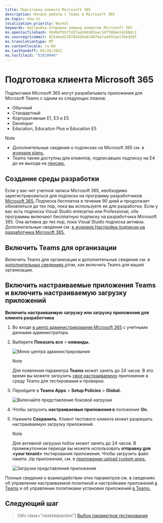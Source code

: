 ```yaml
---
title: Подготовка клиента Microsoft 365
description: Начало работы с Teams в Microsoft 365
ms.topic: how-to
localization_priority: Normal
keywords: Настройка отправки команд клиентов Microsoft 365
ms.openlocfilehash: 45d6dfb57fd2faa5bb303aac1dff86be142d0dc2
ms.sourcegitcommit: 825abed2f8784d2bab7407ba7a4455ae17bbd28f
ms.translationtype: MT
ms.contentlocale: ru-RU
ms.lasthandoff: 04/26/2021
ms.locfileid: "52019946"
---
```

# <a name="prepare-your-microsoft-365-tenant"></a>Подготовка клиента Microsoft 365

Подписчики Microsoft 365 могут разрабатывать приложения для Microsoft Teams с одним из следующих планов:

* Обычный
* Стандартный
* Корпоративные E1, E3 и E5
* Developer
* Education, Education Plus и Education E5

> [!NOTE]
> * Дополнительные сведения о подписках на Microsoft 365 см. в [журнале plans.](https://products.office.com/business/compare-more-office-365-for-business-plans)
> * Teams также доступны для клиентов, подписавших подписку на E4 до ее выхода на [пенсию.](https://support.office.com//article/important-information-for-office-365-enterprise-e4-customers-f9572348-43a2-43fa-a3d8-3b6c9c042147)

## <a name="create-your-development-environment"></a>Создание среды разработки

Если у вас нет учетной записи Microsoft 365, необходимо зарегистрироваться для подписки на программу разработчиков [Microsoft 365.](https://developer.microsoft.com/microsoft-365/dev-program) Подписка бесплатна в течение 90 дней и продолжает обновляться до тех пор, пока вы используете ее для разработки. Если у вас есть подписка Visual Studio enterprise или Professional, обе программы [](https://aka.ms/MyVisualStudioBenefits)включают бесплатную подписку на разработчика Microsoft 365. Она активна до тех пор, пока Visual Studio подписка активна. Дополнительные сведения см. [в журнале Настройка подписки на разработчика Microsoft 365.](https://docs.microsoft.com/office/developer-program/office-365-developer-program-get-started)

## <a name="enable-teams-for-your-organization"></a>Включить Teams для организации

Включить Teams для организации и дополнительные сведения см. в [дополнительных сведениях о](/microsoftteams/enable-features-office-365)том, как включить Teams для вашей организации.

## <a name="enable-custom-teams-apps-and-turn-on-custom-app-uploading"></a>Включить настраиваемые приложения Teams и включить настраиваемую загрузку приложений

**Включить настраиваемую загрузку или загрузку приложения для клиента разработчика**

1. Во входе [в центр администрирования Microsoft 365](https://admin.microsoft.com/Adminportal/Home?source=applauncher#/homepage#/) с учетными данными администратора.

2. Выберите **Показать все**  >  **команды.**

    ![Меню центра администрирования](~/assets/images/prepare-test-tenant/admin-center.png)

    > [!Note]
    > Для появления параметра **Teams** может занять до 24 часов. В это время вы можете загрузить [свое настраиваемую](/microsoftteams/upload-custom-apps#validate) приложение в среду Teams для тестирования и проверки.

3. Перейдите в **Teams Apps**  >  **Setup Policies**  >  **Global.**

   ![Включайте представление боковой нагрузки](~/assets/images/prepare-test-tenant/turn-on-sideload.png)

4. Чтобы загрузить **настраиваемые приложения в** положение **On.**

5. Нажмите **Сохранить**. Клиент тестового клиента может разрешить настраиваемую загрузку приложений.

    > [!Note]
    > Для активной загрузки побок может занять до 24 часов. В промежуточном периоде вы можете использовать **отправку для \<your tenant>** тестирования приложения. Чтобы загрузить файл пакета .zip приложения, см. в [приложении upload custom apps.](/microsoftteams/upload-custom-apps#upload)

    ![Загрузка представления приложения](~/assets/images/prepare-test-tenant/upload-for-contoso.png)

Полные сведения о взаимодействии этих параметров см. в сведениях об управлении настраиваемой политикой и настройками приложений [в Teams](https://docs.microsoft.com/microsoftteams/teams-custom-app-policies-and-settings) и об управлении политиками установки приложений [в Teams.](https://docs.microsoft.com/microsoftteams/teams-app-setup-policies)

## <a name="next-step"></a>Следующий шаг

> [!div class="nextstepaction"] 
> [Выбор параметров тестирования](~/concepts/build-and-test/debug.md)

